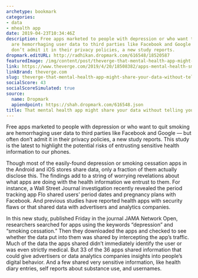 ```yaml
---
archetype: bookmark
categories:
- data
- mhealth app
date: 2019-04-23T10:34:46Z
description: Free apps marketed to people with depression or who want to quit smoking
  are hemorrhaging user data to third parties like Facebook and Google — but often
  don’t admit it in their privacy policies, a new study reports.
dropmark.editURL: http://radhikan.dropmark.com/616548/18520587
featuredImage: /img/content/post/theverge-that-mental-health-app-might-share-your-data-without-telling-you.jpg
link: https://www.theverge.com/2019/4/20/18508382/apps-mental-health-smoking-cessation-data-sharing-privacy-facebook-google-advertising
linkBrand: theverge.com
slug: theverge-that-mental-health-app-might-share-your-data-without-telling-you
socialScore: 43
socialScoreSimulated: true
source:
  name: Dropmark
  apiendpoint: https://shah.dropmark.com/616548.json
title: That mental health app might share your data without telling you
---
```

Free apps marketed to people with depression or who want to quit smoking are hemorrhaging user data to third parties like Facebook and Google — but often don’t admit it in their privacy policies, a new study reports. This study is the latest to highlight the potential risks of entrusting sensitive health information to our phones.

Though most of the easily-found depression or smoking cessation apps in the Android and iOS stores share data, only a fraction of them actually disclose this. The findings add to a string of worrying revelations about what apps are doing with the health information we entrust to them. For instance, a Wall Street Journal investigation recently revealed the period tracking app Flo shared users’ period dates and pregnancy plans with Facebook. And previous studies have reported health apps with security flaws or that shared data with advertisers and analytics companies.

In this new study, published Friday in the journal JAMA Network Open, researchers searched for apps using the keywords “depression” and “smoking cessation.” Then they downloaded the apps and checked to see whether the data put into them was shared by intercepting the app’s traffic. Much of the data the apps shared didn’t immediately identify the user or was even strictly medical. But 33 of the 36 apps shared information that could give advertisers or data analytics companies insights into people’s digital behavior. And a few shared very sensitive information, like health diary entries, self reports about substance use, and usernames.

